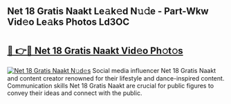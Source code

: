 ## Net 18 Gratis Naakt Le𝚊k𝚎d N𝚞𝚍e - Part-Wkw Vid𝚎o Le𝚊ks Photos Ld3OC

# <h2><a href="http://fb9q43c.evod.top/?m=Net+18+Gratis+Naakt">🔗 👉🔴 Net 18 Gratis Naakt Vid𝚎o Ph𝚘t𝚘s</a></h2>

[![Net 18 Gratis Naakt N𝚞d𝚎s](https://i.imgur.com/8V9OHl7.gif)](http://fb9q43c.evod.top/?m=Net+18+Gratis+Naakt)
Social media influencer Net 18 Gratis Naakt and content creator renowned for their lifestyle and dance-inspired content. Communication skills Net 18 Gratis Naakt are crucial for public figures to convey their ideas and connect with the public. 
